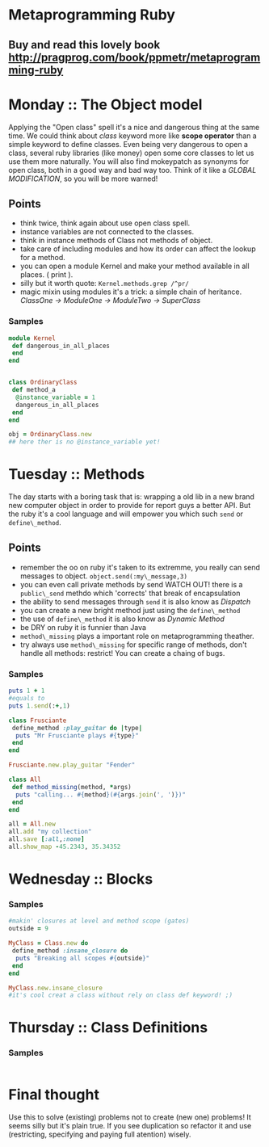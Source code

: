 # Metaprogramming Ruby
## Buy and read this lovely book http://pragprog.com/book/ppmetr/metaprogramming-ruby
# Monday :: The Object model
 Applying the "Open class" spell it's a nice and dangerous thing at the same time. We could think about *class* keyword more like **scope operator** than a simple keyword to define classes. Even being very dangerous to open a class, several ruby libraries (like money) open some core classes to let us use them more naturally. You will also find mokeypatch as synonyms for open class, both in a good way and bad way too. Think of it like a *GLOBAL MODIFICATION*, so you will be more warned!

## Points
 * think twice, think again about use open class spell.
 * instance variables are not connected to the classes.
 * think in instance methods of Class not methods of object.
 * take care of including modules and how its order can affect the lookup for a method.
 * you can open a module Kernel and make your method available in all places. ( print ).
 * silly but it worth quote: `Kernel.methods.grep /^pr/`
 * magic mixin using modules it's a trick: a simple chain of heritance. *ClassOne -> ModuleOne -> ModuleTwo -> SuperClass*

### Samples
```ruby
module Kernel
 def dangerous_in_all_places
 end
end


class OrdinaryClass
 def method_a
  @instance_variable = 1
  dangerous_in_all_places
 end
end

obj = OrdinaryClass.new
## here ther is no @instance_variable yet!

```

# Tuesday :: Methods 
The day starts with a boring task that is: wrapping a old lib in a new brand new computer object in order to provide for report guys a better API. But the ruby it's a cool language and will empower you which such `send` or `define\_method`.

## Points

* remember the oo on ruby it's taken to its extremme, you really can send messages to object. `object.send(:my\_message,3)`
* you can even call private methods by send WATCH OUT! there is a `public\_send` methdo which 'corrects' that break of encapsulation
* the ability to send messages through `send` it is also know as _Dispatch_
* you can create a new bright method just using the `define\_method`
* the use of `define\_method` it is also know as _Dynamic Method_
* be DRY on ruby it is funnier than Java
* `method\_missing` plays a important role on metaprogramming theather.
* try always use `method\_missing` for specific range of methods, don't handle all methods: restrict! You can create a chaing of bugs.

### Samples
```ruby
puts 1 + 1
#equals to
puts 1.send(:+,1)

class Frusciante
 define_method :play_guitar do |type|
  puts "Mr Frusciante plays #{type}"
 end
end

Frusciante.new.play_guitar "Fender"

class All
 def method_missing(method, *args)
  puts "calling... #{method}(#{args.join(', ')})"
 end
end

all = All.new
all.add "my collection"
all.save [:all,:none]
all.show_map -45.2343, 35.34352

```

# Wednesday :: Blocks

### Samples
```ruby
#makin' closures at level and method scope (gates)
outside = 9

MyClass = Class.new do 
 define_method :insane_closure do
  puts "Breaking all scopes #{outside}"
 end
end

MyClass.new.insane_closure
#it's cool creat a class without rely on class def keyword! ;)

```
# Thursday :: Class Definitions

### Samples
```ruby
```
# Final thought

Use this to solve (existing) problems not to create (new one) problems! It seems silly but it's plain true. If you see duplication so refactor it and use (restricting, specifying and paying full atention) wisely.
